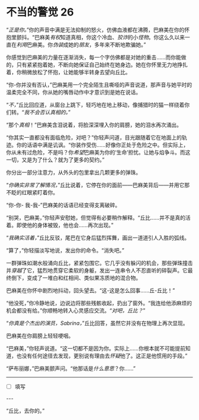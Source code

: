 # 不当的警觉 26

“*正是你。*”你的声音中满是无法抑制的怒火，仿佛血液都在沸腾，巴麻美在你的怀抱里颤抖。“巴麻美*有权*知道真相，你这个冷血、*狡诈*的小*怪物*。你这么久以来一直在*利用*巴麻美。你*伪装*成她的*朋友*，多年来不断地欺骗她。”

你感觉到巴麻美的力量在逐渐消失，每一个字仿佛都是对她的重击……而你能做的，只有紧紧抱着她，不断向她保证自己始终在她身边。她在你怀里无力地挣扎着，你稍微放松了怀抱，让她能够半转身去望向丘比。

“你-你并没有否认，”巴麻美用一个完全陌生且嘶哑的声音说道，那声音与她平时的温柔完全不同，你从她的嘴唇动作中才意识到是她在说话。

“*不，*”丘比回应道，从窗台上跳下，轻巧地在地上移动，像捕猎时的猫一样绕着你们转。“*我不会否认真相的。*”

“那个*真相*！”巴麻美含泪说着，将脸深深埋入你的肩膀，她的泪水再次涌出。

“你其实一直都没有面临危险，对吧？”你轻声问道，目光跟随着它在地面上的轨迹。你的话语中满是讥讽。“你装作受伤……好像你正处于危险之中。但实际上，你从未有过危险，不是吗？你*希望*巴麻美为你的‘生命’担忧。让她与焰争斗。而这一切，又是为了什么？就为了更多的契约。”

你分出一部分注意力，从外头的包里拿出几颗更多的弹珠。

“*你确实非常了解情况，*”丘比说着，它停在你的面前——巴麻美背后——并用它那不眨的红眼紧盯着你。

“你-你- 我-我-”巴麻美的话语已经变得支离破碎。

“别哭，巴麻美，”你轻声安慰她，但觉得有必要稍作解释。“丘比……并不是真的活着。即使他的身体被毁，他也会……再次出现。”

“*我确实活着，*”丘比反驳，尾巴在它身后猛烈挥舞，画出一道道引人入胜的弧线。

“算了，”你轻描淡写地说，发出你的命令。“消失吧。”

一群弹珠如潮水般涌向丘比，紧紧包围它。它几乎没有躲闪的机会，那些弹珠撞击并*穿越*了它，猛烈地贯穿它柔软的身躯，发出一连串令人不忍直听的碎裂声。它最终倒下，变成了一堆白和红相间、类似果冻质地的混合物。

巴麻美在你怀中剧烈地抖动，回头望去。“这-这是怎么回事……丘-丘比！”

“他没死，”你冷静地说，边说边将那些残骸收起，扔出了窗外。“我连给他添麻烦的机会都没有给。”你顺畅地转入心灵感应交流。“*对吧，丘比？*”

“*你真是个杰出的演员，Sabrina，*”丘比回答，虽然它并没有在物理上再次显现。

巴麻美在你肩膀上轻轻哽咽。

“巴麻美，”你轻声说道。“这一切都不是因为你。实际上……你根本就不可能提前知道，也没有任何途径去发现，更别说有理由去*怀疑*他了。这正是他惯用的手段。”

“萨布丽娜，”巴麻美颤声问。“他那话是*什么意思*？你……”

---

- [ ] 填写

---​

“丘比，去你的。”
